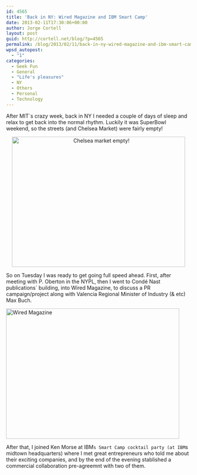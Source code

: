 ```yaml
---
id: 4565
title: 'Back in NY: Wired Magazine and IBM Smart Camp'
date: 2013-02-11T17:30:06+00:00
author: Jorge Cortell
layout: post
guid: http://cortell.net/blog/?p=4565
permalink: /blog/2013/02/11/back-in-ny-wired-magazine-and-ibm-smart-camp/
wpsd_autopost:
  - "1"
categories:
  - Geek Fun
  - General
  - "Life's pleasures"
  - NY
  - Others
  - Personal
  - Technology
---
```

After MIT`s crazy week, back in NY I needed a couple of days of sleep and relax to get back into the normal rhythm. Luckily it was SuperBowl weekend, so the streets (and Chelsea Market) were fairly empty!

<p style="text-align: center">
  <img class="aligncenter" alt="Chelsea market empty!" src="https://lh6.googleusercontent.com/-CErbCXZtrpI/UQ8AtJZEhxI/AAAAAAAAJB8/1aRNTKrNTfw/s787/20130203_192616.jpg" width="472" height="354" />
</p>

So on Tuesday I was ready to get going full speed ahead. First, after meeting with P. Oberton in the NYPL, then I went to Condé Nast publications` building, into Wired Magazine, to discuss a PR campaign/project along with Valencia Regional Minister of Industry (& etc) Max Buch.

<img class="aligncenter" alt="Wired Magazine" src="https://lh4.googleusercontent.com/-61JJTDuNCtU/URGCAHhaLYI/AAAAAAAAJDQ/UDvsFUrCjxg/s787/20130205_165714.jpg" width="472" height="354" />

After that, I joined Ken Morse at IBM`s Smart Camp cocktail party (at IBM`s midtown headquarters) where I met great entrepreneurs who told me about their exciting companies, and by the end of the evening stablished a commercial collaboration pre-agreemnt with two of them.